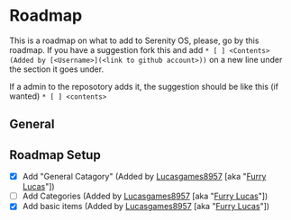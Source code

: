 # Roadmap

This is a roadmap on what to add to Serenity OS, please, go by this roadmap. If you have a suggestion fork this and add `* [ ] <Contents> (Added by [<Username>](<link to github account>))` on a new line under the section it goes under.

If a admin to the reposotory adds it, the suggestion should be like this (if wanted) `* [ ] <contents>`

## General


## Roadmap Setup
* [x] Add "General Catagory" (Added by [Lucasgames8957](https://github.com/lucasgames8957) [aka "[Furry Lucas](https://github.com/Furry-Lucas)"])
* [ ] Add Categories (Added by [Lucasgames8957](https://github.com/lucasgames8957) [aka "[Furry Lucas](https://github.com/Furry-Lucas)"])
* [x] Add basic items (Added by [Lucasgames8957](https://github.com/lucasgames8957) [aka "[Furry Lucas](https://github.com/Furry-Lucas)"])

